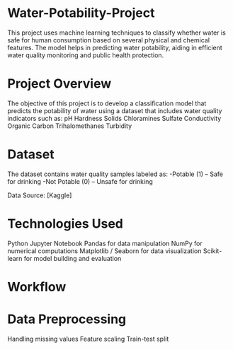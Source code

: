 # Water-Potability-Project
This project uses machine learning techniques to classify whether water is safe for human consumption based on several physical and chemical features. The model helps in predicting water potability, aiding in efficient water quality monitoring and public health protection.
# Project Overview
The objective of this project is to develop a classification model that predicts the potability of water using a dataset that includes water quality indicators such as:
pH
Hardness
Solids
Chloramines
Sulfate
Conductivity
Organic Carbon
Trihalomethanes
Turbidity
# Dataset
The dataset contains water quality samples labeled as:
-Potable (1) – Safe for drinking
-Not Potable (0) – Unsafe for drinking

Data Source: [Kaggle]

# Technologies Used
Python
Jupyter Notebook
Pandas for data manipulation
NumPy for numerical computations
Matplotlib / Seaborn for data visualization
Scikit-learn for model building and evaluation

# Workflow
# Data Preprocessing
Handling missing values
Feature scaling
Train-test split







